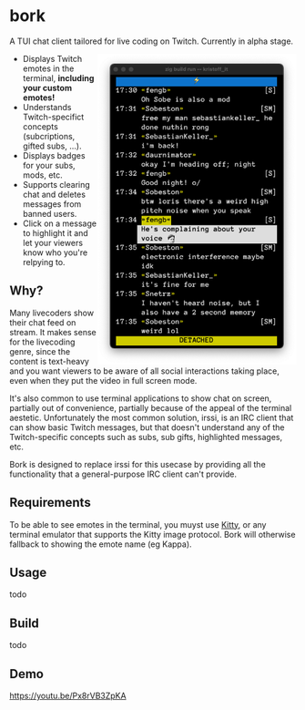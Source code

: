 # bork
A TUI chat client tailored for live coding on Twitch. Currently in alpha stage.

<img src=".github/bork.png"  align="right" width="350px"/>

- Displays Twitch emotes in the terminal, **including your custom emotes!**  
- Understands Twitch-specifict concepts (subcriptions, gifted subs, ...). 
- Displays badges for your subs, mods, etc.
- Supports clearing chat and deletes messages from banned users. 
- Click on a message to highlight it and let your viewers know who you're relpying to. 

## Why?
Many livecoders show their chat feed on stream. It makes sense for the livecoding genre, since the content is text-heavy and you want viewers to be aware of all social interactions taking place, even when they put the video in full screen mode.

It's also common to use terminal applications to show chat on screen, partially out of convenience, partially because of the appeal of the terminal aestetic. Unfortunately the most common solution, irssi, is an IRC client that can show basic Twitch messages, but that doesn't understand any of the Twitch-specific concepts such as subs, sub gifts, highlighted messages, etc.

Bork is designed to replace irssi for this usecase by providing all the functionality that a general-purpose IRC client can't provide.

## Requirements
To be able to see emotes in the terminal, you muyst use [Kitty](https://github.com/kovidgoyal/kitty), or any terminal emulator that supports the Kitty image protocol.
Bork will otherwise fallback to showing the emote name (eg Kappa).

## Usage
todo

## Build
todo 


## Demo
https://youtu.be/Px8rVB3ZpKA
